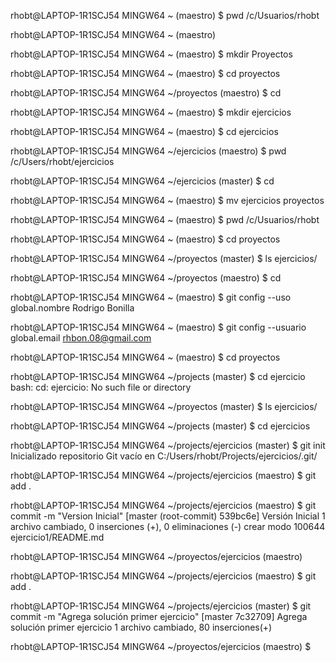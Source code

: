 rhobt@LAPTOP-1R1SCJ54 MINGW64 ~ (maestro) $ pwd /c/Usuarios/rhobt

rhobt@LAPTOP-1R1SCJ54 MINGW64 ~ (maestro)

rhobt@LAPTOP-1R1SCJ54 MINGW64 ~ (maestro) $ mkdir Proyectos

rhobt@LAPTOP-1R1SCJ54 MINGW64 ~ (maestro) $ cd proyectos

rhobt@LAPTOP-1R1SCJ54 MINGW64 ~/proyectos (maestro) $ cd

rhobt@LAPTOP-1R1SCJ54 MINGW64 ~ (maestro) $ mkdir ejercicios

rhobt@LAPTOP-1R1SCJ54 MINGW64 ~ (maestro) $ cd ejercicios

rhobt@LAPTOP-1R1SCJ54 MINGW64 ~/ejercicios (maestro) $ pwd /c/Users/rhobt/ejercicios

rhobt@LAPTOP-1R1SCJ54 MINGW64 ~/ejercicios (master) $ cd

rhobt@LAPTOP-1R1SCJ54 MINGW64 ~ (maestro) $ mv ejercicios proyectos

rhobt@LAPTOP-1R1SCJ54 MINGW64 ~ (maestro) $ pwd /c/Usuarios/rhobt

rhobt@LAPTOP-1R1SCJ54 MINGW64 ~ (maestro) $ cd proyectos

rhobt@LAPTOP-1R1SCJ54 MINGW64 ~/proyectos (master) $ ls ejercicios/

rhobt@LAPTOP-1R1SCJ54 MINGW64 ~/proyectos (maestro) $ cd

rhobt@LAPTOP-1R1SCJ54 MINGW64 ~ (maestro) $ git config --uso global.nombre Rodrigo Bonilla

rhobt@LAPTOP-1R1SCJ54 MINGW64 ~ (maestro) $ git config --usuario global.email rhbon.08@gmail.com

rhobt@LAPTOP-1R1SCJ54 MINGW64 ~ (maestro) $ cd proyectos

rhobt@LAPTOP-1R1SCJ54 MINGW64 ~/projects (master) $ cd ejercicio bash: cd: ejercicio: No such file or directory

rhobt@LAPTOP-1R1SCJ54 MINGW64 ~/proyectos (master) $ ls ejercicios/

rhobt@LAPTOP-1R1SCJ54 MINGW64 ~/projects (master) $ cd ejercicios

rhobt@LAPTOP-1R1SCJ54 MINGW64 ~/projects/ejercicios (master) $ git init Inicializado repositorio Git vacío en C:/Users/rhobt/Projects/ejercicios/.git/

rhobt@LAPTOP-1R1SCJ54 MINGW64 ~/projects/ejercicios (maestro) $ git add .

rhobt@LAPTOP-1R1SCJ54 MINGW64 ~/projects/ejercicios (maestro) $ git commit -m "Version Inicial" [master (root-commit) 539bc6e] Versión Inicial 1 archivo cambiado, 0 inserciones (+), 0 eliminaciones (-) crear modo 100644 ejercicio1/README.md

rhobt@LAPTOP-1R1SCJ54 MINGW64 ~/proyectos/ejercicios (maestro)

rhobt@LAPTOP-1R1SCJ54 MINGW64 ~/projects/ejercicios (maestro) $ git add .

rhobt@LAPTOP-1R1SCJ54 MINGW64 ~/projects/ejercicios (master) $ git commit -m "Agrega solución primer ejercicio" [master 7c32709] Agrega solución primer ejercicio 1 archivo cambiado, 80 inserciones(+)

rhobt@LAPTOP-1R1SCJ54 MINGW64 ~/proyectos/ejercicios (maestro) $
